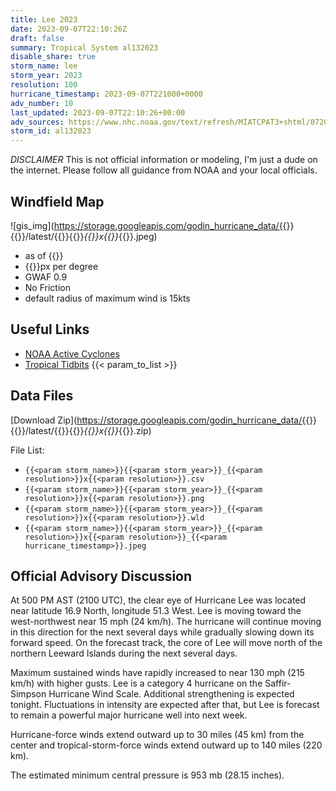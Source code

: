 ```yaml
---
title: Lee 2023
date: 2023-09-07T22:10:26Z
draft: false
summary: Tropical System al132023
disable_share: true
storm_name: lee
storm_year: 2023
resolution: 100
hurricane_timestamp: 2023-09-07T221000+0000
adv_number: 10
last_updated: 2023-09-07T22:10:26+00:00
adv_sources: https://www.nhc.noaa.gov/text/refresh/MIATCPAT3+shtml/072051.shtml;https://www.nhc.noaa.gov/refresh/graphics_at3+shtml/205358.shtml?cone
storm_id: al132023
---
```

*DISCLAIMER* This is not official information or modeling, I'm just a dude on the internet.  Please follow all guidance from NOAA and your local officials.

## Windfield Map
![gis_img](https://storage.googleapis.com/godin_hurricane_data/{{<param storm_name>}}{{<param storm_year>}}/latest/{{<param storm_name>}}{{<param storm_year>}}_{{<param resolution>}}x{{<param resolution>}}_{{<param hurricane_timestamp>}}.jpeg)

- as of {{<param last_updated>}}
- {{<param resolution>}}px per degree
- GWAF 0.9
- No Friction
- default radius of maximum wind is 15kts

## Useful Links
- [NOAA Active Cyclones](https://www.nhc.noaa.gov/)
- [Tropical Tidbits](https://www.tropicaltidbits.com/storminfo/)
{{< param_to_list >}}

## Data Files
[Download Zip](https://storage.googleapis.com/godin_hurricane_data/{{<param storm_name>}}{{<param storm_year>}}/latest/{{<param storm_name>}}{{<param storm_year>}}_{{<param resolution>}}x{{<param resolution>}}_{{<param hurricane_timestamp>}}.zip)

File List:
- `{{<param storm_name>}}{{<param storm_year>}}_{{<param resolution>}}x{{<param resolution>}}.csv`
- `{{<param storm_name>}}{{<param storm_year>}}_{{<param resolution>}}x{{<param resolution>}}.png`
- `{{<param storm_name>}}{{<param storm_year>}}_{{<param resolution>}}x{{<param resolution>}}.wld`
- `{{<param storm_name>}}{{<param storm_year>}}_{{<param resolution>}}x{{<param resolution>}}_{{<param hurricane_timestamp>}}.jpeg`


## Official Advisory Discussion
At 500 PM AST (2100 UTC), the clear eye of Hurricane Lee was located
near latitude 16.9 North, longitude 51.3 West. Lee is moving toward
the west-northwest near 15 mph (24 km/h). The hurricane will
continue moving in this direction for the next several days while
gradually slowing down its forward speed. On the forecast track,
the core of Lee will move north of the northern Leeward Islands
during the next several days.
 
Maximum sustained winds have rapidly increased to near 130 mph
(215 km/h) with higher gusts. Lee is a category 4 hurricane on the
Saffir-Simpson Hurricane Wind Scale. Additional strengthening is
expected tonight. Fluctuations in intensity are expected after
that, but Lee is forecast to remain a powerful major hurricane 
well into next week.
 
Hurricane-force winds extend outward up to 30 miles (45 km) from the
center and tropical-storm-force winds extend outward up to 140 miles
(220 km).
 
The estimated minimum central pressure is 953 mb (28.15 inches).
